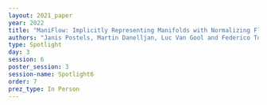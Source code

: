 ```yaml
---
layout: 2021_paper
year: 2022
title: "ManiFlow: Implicitly Representing Manifolds with Normalizing Flows"
authors: "Janis Postels, Martin Danelljan, Luc Van Gool and Federico Tombari"
type: Spotlight
day: 3
session: 6
poster_session: 3
session-name: Spotlight6
order: 7
prez_type: In Person
---
```

